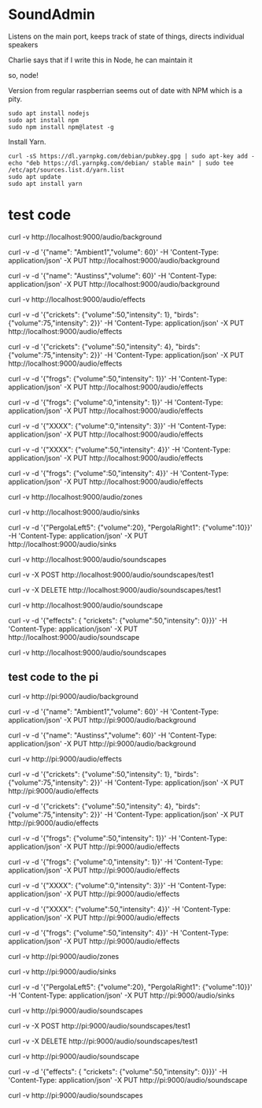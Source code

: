 # SoundAdmin

Listens on the main port, keeps track of state of things, directs individual speakers

Charlie says that if I write this in Node, he can maintain it

so, node!

Version from regular raspberrian seems out of date with NPM which is a pity.

```
sudo apt install nodejs
sudo apt install npm
sudo npm install npm@latest -g
```

Install Yarn.

```
curl -sS https://dl.yarnpkg.com/debian/pubkey.gpg | sudo apt-key add -
echo "deb https://dl.yarnpkg.com/debian/ stable main" | sudo tee /etc/apt/sources.list.d/yarn.list
sudo apt update
sudo apt install yarn
```

# test code

curl -v  http://localhost:9000/audio/background

curl -v -d '{"name": "Ambient1","volume": 60}' -H 'Content-Type: application/json' -X PUT http://localhost:9000/audio/background

curl -v -d '{"name": "Austinss","volume": 60}' -H 'Content-Type: application/json' -X PUT http://localhost:9000/audio/background  

curl -v  http://localhost:9000/audio/effects  

curl -v -d '{"crickets": {"volume":50,"intensity": 1}, "birds": {"volume":75,"intensity": 2}}' -H 'Content-Type: application/json' -X PUT http://localhost:9000/audio/effects 

curl -v -d '{"crickets": {"volume":50,"intensity": 4}, "birds": {"volume":75,"intensity": 2}}' -H 'Content-Type: application/json' -X PUT http://localhost:9000/audio/effects 

curl -v -d '{"frogs": {"volume":50,"intensity": 1}}' -H 'Content-Type: application/json' -X PUT http://localhost:9000/audio/effects 

curl -v -d '{"frogs": {"volume":0,"intensity": 1}}' -H 'Content-Type: application/json' -X PUT http://localhost:9000/audio/effects 

curl -v -d '{"XXXX": {"volume":0,"intensity": 3}}' -H 'Content-Type: application/json' -X PUT http://localhost:9000/audio/effects 

curl -v -d '{"XXXX": {"volume":50,"intensity": 4}}' -H 'Content-Type: application/json' -X PUT http://localhost:9000/audio/effects 

curl -v -d '{"frogs": {"volume":50,"intensity": 4}}' -H 'Content-Type: application/json' -X PUT http://localhost:9000/audio/effects 

curl -v  http://localhost:9000/audio/zones 

curl -v  http://localhost:9000/audio/sinks 

curl -v -d '{"PergolaLeft5": {"volume":20}, "PergolaRight1": {"volume":10}}' -H 'Content-Type: application/json' -X PUT http://localhost:9000/audio/sinks 

curl -v  http://localhost:9000/audio/soundscapes

curl -v -X POST http://localhost:9000/audio/soundscapes/test1

curl -v -X DELETE http://localhost:9000/audio/soundscapes/test1

curl -v  http://localhost:9000/audio/soundscape

curl -v -d '{"effects": { "crickets": {"volume":50,"intensity": 0}}}' -H 'Content-Type: application/json' -X PUT http://localhost:9000/audio/soundscape  

curl -v  http://localhost:9000/audio/soundscapes  

## test code to the pi

curl -v  http://pi:9000/audio/background

curl -v -d '{"name": "Ambient1","volume": 60}' -H 'Content-Type: application/json' -X PUT http://pi:9000/audio/background

curl -v -d '{"name": "Austinss","volume": 60}' -H 'Content-Type: application/json' -X PUT http://pi:9000/audio/background  

curl -v  http://pi:9000/audio/effects  

curl -v -d '{"crickets": {"volume":50,"intensity": 1}, "birds": {"volume":75,"intensity": 2}}' -H 'Content-Type: application/json' -X PUT http://pi:9000/audio/effects 

curl -v -d '{"crickets": {"volume":50,"intensity": 4}, "birds": {"volume":75,"intensity": 2}}' -H 'Content-Type: application/json' -X PUT http://pi:9000/audio/effects 

curl -v -d '{"frogs": {"volume":50,"intensity": 1}}' -H 'Content-Type: application/json' -X PUT http://pi:9000/audio/effects 

curl -v -d '{"frogs": {"volume":0,"intensity": 1}}' -H 'Content-Type: application/json' -X PUT http://pi:9000/audio/effects 

curl -v -d '{"XXXX": {"volume":0,"intensity": 3}}' -H 'Content-Type: application/json' -X PUT http://pi:9000/audio/effects 

curl -v -d '{"XXXX": {"volume":50,"intensity": 4}}' -H 'Content-Type: application/json' -X PUT http://pi:9000/audio/effects 

curl -v -d '{"frogs": {"volume":50,"intensity": 4}}' -H 'Content-Type: application/json' -X PUT http://pi:9000/audio/effects 

curl -v  http://pi:9000/audio/zones 

curl -v  http://pi:9000/audio/sinks 

curl -v -d '{"PergolaLeft5": {"volume":20}, "PergolaRight1": {"volume":10}}' -H 'Content-Type: application/json' -X PUT http://pi:9000/audio/sinks 

curl -v  http://pi:9000/audio/soundscapes

curl -v -X POST http://pi:9000/audio/soundscapes/test1

curl -v -X DELETE http://pi:9000/audio/soundscapes/test1

curl -v  http://pi:9000/audio/soundscape

curl -v -d '{"effects": { "crickets": {"volume":50,"intensity": 0}}}' -H 'Content-Type: application/json' -X PUT http://pi:9000/audio/soundscape  

curl -v  http://pi:9000/audio/soundscapes  

